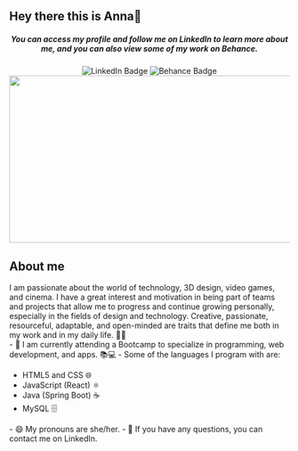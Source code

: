 ## Hey there this is Anna👋
<h5 align="center">You can access my profile and follow me on LinkedIn to learn more about me, and you can also view some of my work on Behance.</h3>
<div align="center" id="badges">
  <img src="https://img.shields.io/badge/LinkedIn-blue?style=for-the-badge&logo=linkedin&logoColor=white" alt="LinkedIn Badge"/>
   <img src="https://img.shields.io/badge/Behance-blue?style=for-the-badge&logo=behance&logoColor=black" alt="Behance Badge"/>
</div>
<div align="center">
  <img src="https://media.giphy.com/media/dWesBcTLavkZuG35MI/giphy.gif" width="600" height="300"/>
</div>

## About me 
<div>
I am passionate about the world of technology, 3D design, video games, and cinema. I have a great interest and motivation in being part of teams and projects that allow me to progress and continue growing personally, especially in the fields of design and technology.
Creative, passionate, resourceful, adaptable, and open-minded are traits that define me both in my work and in my daily life. 🎨✨
</div>
<div>
- 🌱 I am currently attending a Bootcamp to specialize in programming, web development, and apps. 📚💻 - Some of the languages I program with are:
<ul>
  <li>HTML5 and CSS 🌐</li>
  <li>JavaScript (React) ⚛️</li>
  <li>Java (Spring Boot) ☕️</li>
  <li>MySQL 🗄️</li>
</ul>
- 😄 My pronouns are she/her.
- 💬 If you have any questions, you can contact me on LinkedIn.
</div>
<!--
**hausofanna/hausofanna** is a ✨ _special_ ✨ repository because its `README.md` (this file) appears on your GitHub profile.
-->

